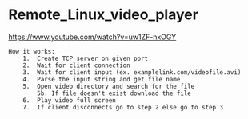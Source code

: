 # Remote_Linux_video_player
https://www.youtube.com/watch?v=uw1ZF-nxOGY
	
	How it works:
		1.	Create TCP server on given port
		2.	Wait for client connection
		3.	Wait for client input (ex. examplelink.com/videofile.avi)
		4.	Parse the input string and get file name
		5.	Open video directory and search for the file
			5b. If file doesn't exist download the file
		6.	Play video full screen
		7.	If client disconnects go to step 2 else go to step 3
